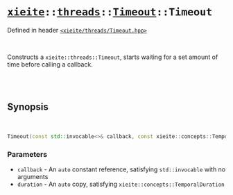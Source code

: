 # [`xieite`](../../../README.md)`::`[`threads`](../../../docs/threads.md)`::`[`Timeout`](../../../docs/threads/Timeout.md)`::Timeout`
Defined in header [`<xieite/threads/Timeout.hpp>`](../../../include/xieite/threads/Timeout.hpp)

<br/>

Constructs a `xieite::threads::Timeout`, starts waiting for a set amount of time before calling a callback.

<br/><br/>

## Synopsis

<br/>

```cpp
Timeout(const std::invocable<>& callback, const xieite::concepts::TemporalDuration auto duration) noexcept;
```
### Parameters
- `callback` - An `auto` constant reference, satisfying `std::invocable` with no arguments
- `duration` - An `auto` copy, satisfying `xieite::concepts::TemporalDuration`
